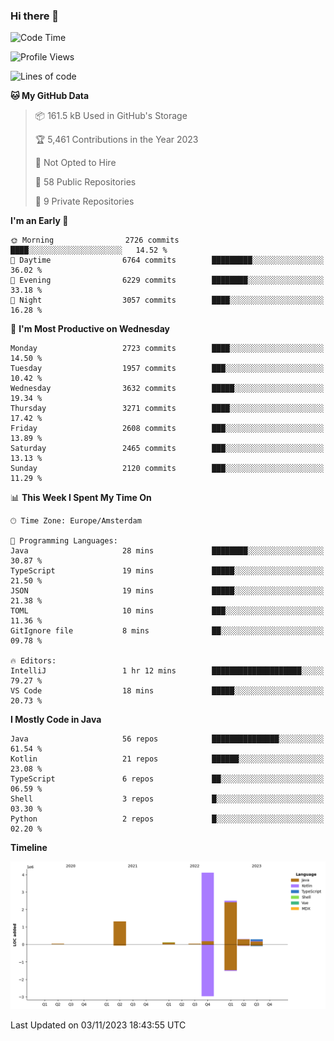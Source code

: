 ### Hi there 👋


<!--START_SECTION:waka-->
![Code Time](http://img.shields.io/badge/Code%20Time-3%2C585%20hrs%2021%20mins-blue)

![Profile Views](http://img.shields.io/badge/Profile%20Views-4-blue)

![Lines of code](https://img.shields.io/badge/From%20Hello%20World%20I%27ve%20Written-8.7%20million%20lines%20of%20code-blue)

**🐱 My GitHub Data** 

> 📦 161.5 kB Used in GitHub's Storage 
 > 
> 🏆 5,461 Contributions in the Year 2023
 > 
> 🚫 Not Opted to Hire
 > 
> 📜 58 Public Repositories 
 > 
> 🔑 9 Private Repositories 
 > 
**I'm an Early 🐤** 

```text
🌞 Morning                2726 commits        ████░░░░░░░░░░░░░░░░░░░░░   14.52 % 
🌆 Daytime                6764 commits        █████████░░░░░░░░░░░░░░░░   36.02 % 
🌃 Evening                6229 commits        ████████░░░░░░░░░░░░░░░░░   33.18 % 
🌙 Night                  3057 commits        ████░░░░░░░░░░░░░░░░░░░░░   16.28 % 
```
📅 **I'm Most Productive on Wednesday** 

```text
Monday                   2723 commits        ████░░░░░░░░░░░░░░░░░░░░░   14.50 % 
Tuesday                  1957 commits        ███░░░░░░░░░░░░░░░░░░░░░░   10.42 % 
Wednesday                3632 commits        █████░░░░░░░░░░░░░░░░░░░░   19.34 % 
Thursday                 3271 commits        ████░░░░░░░░░░░░░░░░░░░░░   17.42 % 
Friday                   2608 commits        ███░░░░░░░░░░░░░░░░░░░░░░   13.89 % 
Saturday                 2465 commits        ███░░░░░░░░░░░░░░░░░░░░░░   13.13 % 
Sunday                   2120 commits        ███░░░░░░░░░░░░░░░░░░░░░░   11.29 % 
```


📊 **This Week I Spent My Time On** 

```text
🕑︎ Time Zone: Europe/Amsterdam

💬 Programming Languages: 
Java                     28 mins             ████████░░░░░░░░░░░░░░░░░   30.87 % 
TypeScript               19 mins             █████░░░░░░░░░░░░░░░░░░░░   21.50 % 
JSON                     19 mins             █████░░░░░░░░░░░░░░░░░░░░   21.38 % 
TOML                     10 mins             ███░░░░░░░░░░░░░░░░░░░░░░   11.36 % 
GitIgnore file           8 mins              ██░░░░░░░░░░░░░░░░░░░░░░░   09.78 % 

🔥 Editors: 
IntelliJ                 1 hr 12 mins        ████████████████████░░░░░   79.27 % 
VS Code                  18 mins             █████░░░░░░░░░░░░░░░░░░░░   20.73 % 
```

**I Mostly Code in Java** 

```text
Java                     56 repos            ███████████████░░░░░░░░░░   61.54 % 
Kotlin                   21 repos            ██████░░░░░░░░░░░░░░░░░░░   23.08 % 
TypeScript               6 repos             ██░░░░░░░░░░░░░░░░░░░░░░░   06.59 % 
Shell                    3 repos             █░░░░░░░░░░░░░░░░░░░░░░░░   03.30 % 
Python                   2 repos             █░░░░░░░░░░░░░░░░░░░░░░░░   02.20 % 
```



**Timeline**

![Lines of Code chart](https://raw.githubusercontent.com/powercasgamer/powercasgamer/master/assets/bar_graph.png)


 Last Updated on 03/11/2023 18:43:55 UTC
<!--END_SECTION:waka-->
